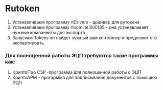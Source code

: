 # Rutoken
1. Устанавливаем программу rtDrivers - драйвер для рутокена
2. Устанавливаем программу rtcomlite.000185 - она устанавливает нужные компаненты для экспорта
3. Запускам Tokens он найдет нужный вам контейнер и предложит его экспартироать
### Для полноценной работы ЭЦП требуются такие программы как:
1. КриптоПро CSP -программа для полноценной работы с ЭЦП
2. КриптоАРМ - прогармма для подписывания документов с помощью ЭЦП
